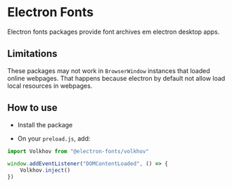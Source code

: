 # Electron Fonts

Electron fonts packages provide font archives em electron desktop apps.

## Limitations

These packages may not work in `BrowserWindow` instances that loaded online webpages. That happens because electron by default not allow load local resources in webpages.

## How to use

* Install the package

* On your `preload.js`, add:

```ts
import Volkhov from "@electron-fonts/volkhov"

window.addEventListener("DOMContentLoaded", () => {
    Volkhov.inject()
})
```